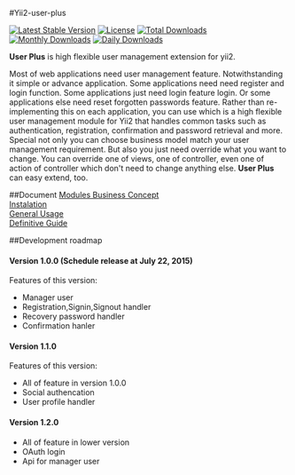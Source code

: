 #Yii2-user-plus 

[![Latest Stable Version](https://poser.pugx.org/johnitvn/yii2-user-plus/v/stable)](https://packagist.org/packages/johnitvn/yii2-user-plus)
[![License](https://poser.pugx.org/johnitvn/yii2-user-plus/license)](https://packagist.org/packages/johnitvn/yii2-user-plus)
[![Total Downloads](https://poser.pugx.org/johnitvn/yii2-user-plus/downloads)](https://packagist.org/packages/johnitvn/yii2-user-plus)
[![Monthly Downloads](https://poser.pugx.org/johnitvn/yii2-user-plus/d/monthly)](https://packagist.org/packages/johnitvn/yii2-user-plus)
[![Daily Downloads](https://poser.pugx.org/johnitvn/yii2-user-plus/d/daily)](https://packagist.org/packages/johnitvn/yii2-user-plus)

<b>User Plus</b> is high flexible user management extension for yii2.

Most of web applications need user management feature. Notwithstanding it simple or advance application. Some applications need need register and login function. Some applications just need login feature login.
Or some applications else need reset forgotten passwords feature. Rather than re-implementing this on each application, you can use which is a high flexible user management module for Yii2 that handles common tasks such as authentication, registration, confirmation and password retrieval and more. Special not only you can choose business model match your user management requirement. But also you just need override what you want to change. You can override one of views, one of controller, even one of action of controller which don't need to change anything else.  <b>User Plus</b> can easy extend, too.


##Document
[Modules Business Concept](https://github.com/johnitvn/yii2-user-plus/blob/master/docs/BusinessConcept.md)<BR>
[Instalation](https://github.com/johnitvn/yii2-user-plus/blob/master/docs/Installation.md)<BR>
[General Usage](https://github.com/johnitvn/yii2-user-plus/blob/master/docs/GeneralUsage.md)<BR>
[Definitive Guide](https://github.com/johnitvn/yii2-user-plus/tree/master/docs)<BR>



##Development roadmap
#### Version 1.0.0 (Schedule release at July 22, 2015)
Features of this version:
+ Manager user
+ Registration,Signin,Signout handler
+ Recovery password handler
+ Confirmation hanler

#### Version 1.1.0 
Features of this version:
+ All of feature in version 1.0.0
+ Social authencation 
+ User profile handler

#### Version 1.2.0
+ All of feature in lower version
+ OAuth login
+ Api for manager user


